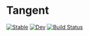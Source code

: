 # Tangent

[![Stable](https://img.shields.io/badge/docs-stable-blue.svg)](https://pkpardeepkumar30.github.io/Tangent.jl/stable/)
[![Dev](https://img.shields.io/badge/docs-dev-blue.svg)](https://pkpardeepkumar30.github.io/Tangent.jl/dev/)
[![Build Status](https://github.com/pkpardeepkumar30/Tangent.jl/actions/workflows/CI.yml/badge.svg?branch=master)](https://github.com/pkpardeepkumar30/Tangent.jl/actions/workflows/CI.yml?query=branch%3Amaster)
